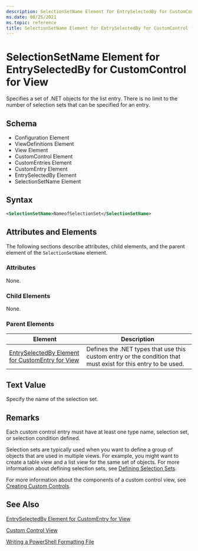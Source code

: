 ```yaml
---
description: SelectionSetName Element for EntrySelectedBy for CustomControl for View
ms.date: 08/25/2021
ms.topic: reference
title: SelectionSetName Element for EntrySelectedBy for CustomControl for View
---
```

# SelectionSetName Element for EntrySelectedBy for CustomControl for View

Specifies a set of .NET objects for the list entry. There is no limit to the number of selection
sets that can be specified for an entry.

## Schema

- Configuration Element
- ViewDefinitions Element
- View Element
- CustomControl Element
- CustomEntries Element
- CustomEntry Element
- EntrySelectedBy Element
- SelectionSetName Element

## Syntax

```xml
<SelectionSetName>NameofSelectionSet</SelectionSetName>
```

## Attributes and Elements

The following sections describe attributes, child elements, and the parent element of the
`SelectionSetName` element.

### Attributes

None.

### Child Elements

None.

### Parent Elements

|Element|Description|
|-------------|-----------------|
|[EntrySelectedBy Element for CustomEntry for View](./entryselectedby-element-for-customentry-for-customcontrol-for-view-format.md)|Defines the .NET types that use this custom entry or the condition that must exist for this entry to be used.|

## Text Value

Specify the name of the selection set.

## Remarks

Each custom control entry must have at least one type name, selection set, or selection condition
defined.

Selection sets are typically used when you want to define a group of objects that are used in
multiple views. For example, you might want to create a table view and a list view for the same set
of objects. For more information about defining selection sets, see [Defining Selection Sets](./defining-selection-sets.md).

For more information about the components of a custom control view, see [Creating Custom Controls](./creating-custom-controls.md).

## See Also

[EntrySelectedBy Element for CustomEntry for View](./entryselectedby-element-for-customentry-for-customcontrol-for-view-format.md)

[Custom Control View](./creating-custom-controls.md)

[Writing a PowerShell Formatting File](./writing-a-powershell-formatting-file.md)
